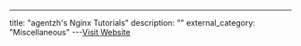 ---
title: "agentzh's Nginx Tutorials"
description: ""
external_category: "Miscellaneous"
---[Visit Website](https://openresty.org/download/agentzh-nginx-tutorials-en.html)

